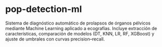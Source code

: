 # pop-detection-ml
Sistema de diagnóstico automático de prolapsos de órganos pélvicos mediante Machine Learning aplicado a ecografías. Incluye extracción de características, comparación de modelos (DT, KNN, LR, RF, XGBoost) y ajuste de umbrales con curvas precision–recall.

